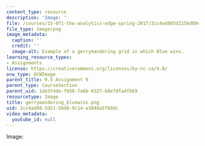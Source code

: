 ```yaml
---
content_type: resource
description: 'Image: '
file: /courses/15-071-the-analytics-edge-spring-2017/2cc4ad885d2156d89c14e3848a5fb9dc_gerrymandering_bluewins.png
file_type: image/png
image_metadata:
  caption: ''
  credit: ''
  image-alt: Example of a gerrymandering grid in which Blue wins.
learning_resource_types:
- Assignments
license: https://creativecommons.org/licenses/by-nc-sa/4.0/
ocw_type: OCWImage
parent_title: 9.5 Assignment 9
parent_type: CourseSection
parent_uid: 1ab3f4de-f050-7a6b-6327-b8e7dfa4fb69
resourcetype: Image
title: gerrymandering_bluewins.png
uid: 2cc4ad88-5d21-56d8-9c14-e3848a5fb9dc
video_metadata:
  youtube_id: null
---
```

Image: 